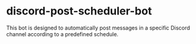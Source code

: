 # discord-post-scheduler-bot
This bot is designed to automatically post messages in a specific Discord channel according to a predefined schedule.
